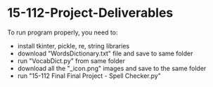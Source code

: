 # 15-112-Project-Deliverables
To run program properly, you need to:
- install tkinter, pickle, re, string libraries
- download "WordsDictionary.txt" file and save to same folder
- run "VocabDict.py" from same folder
- download all the "_icon.png" images and save to the same folder
- run "15-112 Final Final Project - Spell Checker.py"
